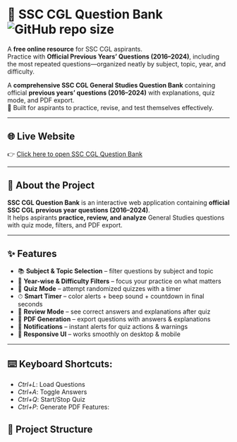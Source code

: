 # 📘 SSC CGL Question Bank                 ![GitHub repo size](https://img.shields.io/github/repo-size/yash-530/SSC-CGL-QUESTION-BANK?color=blue&style=for-the-badge)
A **free online resource** for SSC CGL aspirants.  
Practice with **Official Previous Years’ Questions (2016–2024)**, including the most repeated questions—organized neatly by subject, topic, year, and difficulty.

A **comprehensive SSC CGL General Studies Question Bank** containing official **previous years’ questions (2016–2024)** with explanations, quiz mode, and PDF export.  
🎯 Built for aspirants to practice, revise, and test themselves effectively.



---

## 🌐 Live Website

👉 [Click here to open SSC CGL Question Bank](https://yash-530.github.io/SSC-CGL-QUESTION-BANK/)

---

## 🚀 About the Project
**SSC CGL Question Bank** is an interactive web application containing **official SSC CGL previous year questions (2016–2024)**.  
It helps aspirants **practice, review, and analyze** General Studies questions with quiz mode, filters, and PDF export.  

---

## ✨ Features

- 📚 **Subject & Topic Selection** – filter questions by subject and topic  
- 📅 **Year-wise & Difficulty Filters** – focus your practice on what matters  
- 📝 **Quiz Mode** – attempt randomized quizzes with a timer  
- ⏱ **Smart Timer** – color alerts + beep sound + countdown in final seconds  
- 📖 **Review Mode** – see correct answers and explanations after quiz  
- 📄 **PDF Generation** – export questions with answers & explanations  
- 🔔 **Notifications** – instant alerts for quiz actions & warnings  
- 🎨 **Responsive UI** – works smoothly on desktop & mobile  

---

## ⌨️ Keyboard Shortcuts: 
- *Ctrl+L*: Load Questions 
- *Ctrl+A*: Toggle Answers 
- *Ctrl+Q*: Start/Stop Quiz 
- *Ctrl+P*: Generate PDF Features: 

## 📂 Project Structure

